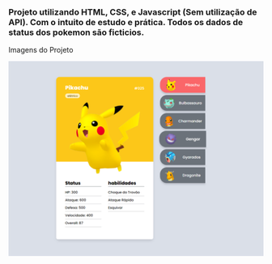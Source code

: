 <h3>Projeto utilizando HTML, CSS, e Javascript (Sem utilização de API). Com o intuito de estudo e prática.
Todos os dados de status dos pokemon são ficticios.</h3>

<span>Imagens do Projeto</span>

<img src="src/screenshots/screenshot1.PNG" alt="pokedex1">
